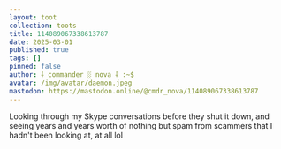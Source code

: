 ```yaml
---
layout: toot
collection: toots
title: 114089067338613787
date: 2025-03-01
published: true
tags: []
pinned: false
author: ⸸ commander ░ nova ⸸ :~$
avatar: /img/avatar/daemon.jpeg
mastodon: https://mastodon.online/@cmdr_nova/114089067338613787
---
```


Looking through my Skype conversations before they shut it down, and seeing years and years worth of nothing but spam from scammers that I hadn't been looking at, at all lol
